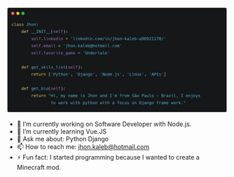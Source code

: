 ![image](https://github.com/JhonKaleb/JhonKaleb/blob/main/code3.png)

- 🔭 I’m currently working on Software Developer with Node.js.
- 🌱 I’m currently learning Vue.JS
- 💬 Ask me about: Python Django
- 📫 How to reach me: jhon.kaleb@hotmail.com
- ⚡ Fun fact: I started programming because I wanted to create a Minecraft mod.
